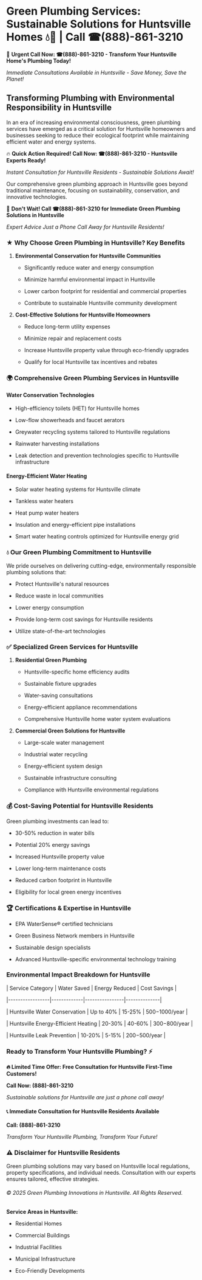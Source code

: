 # Green Plumbing Services: Sustainable Solutions for Huntsville Homes 💧🌿 | Call ☎(888)-861-3210

🚨 **Urgent Call Now: ☎(888)-861-3210 - Transform Your Huntsville Home's Plumbing Today!**
*Immediate Consultations Available in Huntsville - Save Money, Save the Planet!*

## Transforming Plumbing with Environmental Responsibility in Huntsville

In an era of increasing environmental consciousness, green plumbing services have emerged as a critical solution for Huntsville homeowners and businesses seeking to reduce their ecological footprint while maintaining efficient water and energy systems. 

🔥 **Quick Action Required! Call Now: ☎(888)-861-3210 - Huntsville Experts Ready!**
*Instant Consultation for Huntsville Residents - Sustainable Solutions Await!*

Our comprehensive green plumbing approach in Huntsville goes beyond traditional maintenance, focusing on sustainability, conservation, and innovative technologies.

🚨 **Don't Wait! Call ☎(888)-861-3210 for Immediate Green Plumbing Solutions in Huntsville**
*Expert Advice Just a Phone Call Away for Huntsville Residents!*

### ★ Why Choose Green Plumbing in Huntsville? Key Benefits

1. **Environmental Conservation for Huntsville Communities** 
   - Significantly reduce water and energy consumption
   - Minimize harmful environmental impact in Huntsville
   - Lower carbon footprint for residential and commercial properties
   - Contribute to sustainable Huntsville community development

2. **Cost-Effective Solutions for Huntsville Homeowners** 
   - Reduce long-term utility expenses
   - Minimize repair and replacement costs
   - Increase Huntsville property value through eco-friendly upgrades
   - Qualify for local Huntsville tax incentives and rebates

### 🌍 Comprehensive Green Plumbing Services in Huntsville

#### Water Conservation Technologies
- High-efficiency toilets (HET) for Huntsville homes
- Low-flow showerheads and faucet aerators
- Greywater recycling systems tailored to Huntsville regulations
- Rainwater harvesting installations
- Leak detection and prevention technologies specific to Huntsville infrastructure

#### Energy-Efficient Water Heating
- Solar water heating systems for Huntsville climate
- Tankless water heaters
- Heat pump water heaters
- Insulation and energy-efficient pipe installations
- Smart water heating controls optimized for Huntsville energy grid

### 💧 Our Green Plumbing Commitment to Huntsville

We pride ourselves on delivering cutting-edge, environmentally responsible plumbing solutions that:
- Protect Huntsville's natural resources
- Reduce waste in local communities
- Lower energy consumption
- Provide long-term cost savings for Huntsville residents
- Utilize state-of-the-art technologies

### ✅ Specialized Green Services for Huntsville

1. **Residential Green Plumbing**
   - Huntsville-specific home efficiency audits
   - Sustainable fixture upgrades
   - Water-saving consultations
   - Energy-efficient appliance recommendations
   - Comprehensive Huntsville home water system evaluations

2. **Commercial Green Solutions for Huntsville**
   - Large-scale water management
   - Industrial water recycling
   - Energy-efficient system design
   - Sustainable infrastructure consulting
   - Compliance with Huntsville environmental regulations

### 💰 Cost-Saving Potential for Huntsville Residents

Green plumbing investments can lead to:
- 30-50% reduction in water bills
- Potential 20% energy savings
- Increased Huntsville property value
- Lower long-term maintenance costs
- Reduced carbon footprint in Huntsville
- Eligibility for local green energy incentives

### 🏆 Certifications & Expertise in Huntsville

- EPA WaterSense® certified technicians
- Green Business Network members in Huntsville
- Sustainable design specialists
- Advanced Huntsville-specific environmental technology training

### Environmental Impact Breakdown for Huntsville

| Service Category | Water Saved | Energy Reduced | Cost Savings |
|-----------------|-------------|----------------|--------------|
| Huntsville Water Conservation | Up to 40% | 15-25% | $500-$1000/year |
| Huntsville Energy-Efficient Heating | 20-30% | 40-60% | $300-$800/year |
| Huntsville Leak Prevention | 10-20% | 5-15% | $200-$500/year |

### Ready to Transform Your Huntsville Plumbing? ⚡

**🔥 Limited Time Offer: Free Consultation for Huntsville First-Time Customers!**

**Call Now: (888)-861-3210**
*Sustainable solutions for Huntsville are just a phone call away!*

#### 📞 Immediate Consultation for Huntsville Residents Available

**Call: (888)-861-3210**
*Transform Your Huntsville Plumbing, Transform Your Future!*

### ⚠️ Disclaimer for Huntsville Residents

Green plumbing solutions may vary based on Huntsville local regulations, property specifications, and individual needs. Consultation with our experts ensures tailored, effective strategies.

###### © 2025 Green Plumbing Innovations in Huntsville. All Rights Reserved.

**Service Areas in Huntsville:** 
- Residential Homes
- Commercial Buildings
- Industrial Facilities
- Municipal Infrastructure
- Eco-Friendly Developments